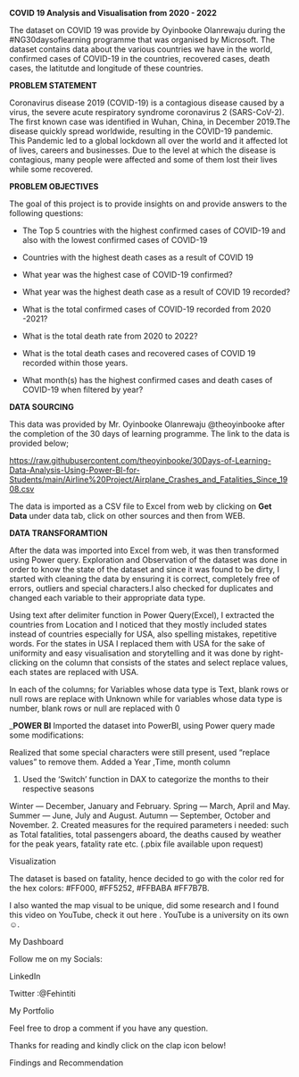   **COVID 19 Analysis and Visualisation from 2020 - 2022**
  
The dataset on COVID 19 was provide by Oyinbooke Olanrewaju during the #NG30daysoflearning programme that was organised by Microsoft. The dataset contains data about the various countries we have in the world, confirmed cases of COVID-19 in the countries, recovered cases, death cases, the latitutde and longitude of these countries.  

**PROBLEM STATEMENT**

Coronavirus disease 2019 (COVID-19) is a contagious disease caused by a virus, the severe acute respiratory syndrome coronavirus 2 (SARS-CoV-2). The first known case was identified in Wuhan, China, in December 2019.The disease quickly spread worldwide, resulting in the COVID-19 pandemic. This Pandemic led to a global lockdown all over the world and it affected lot of lives, careers and businesses. Due to the level at which the disease is contagious, many people were affected and some of them lost their lives while some recovered. 

**PROBLEM OBJECTIVES**

The goal of this project is to provide insights on and provide answers to the following questions:

* The Top 5 countries with the highest confirmed cases of COVID-19 and also with the lowest confirmed cases of COVID-19

* Countries with the highest death cases as a result of COVID 19

* What year was the highest case of COVID-19 confirmed?

* What year was the highest death case as a result of COVID 19 recorded?

* What is the total confirmed cases of COVID-19 recorded from 2020 -2021?

* What is the total death rate from 2020 to 2022?

* What is the total death cases and recovered cases of COVID 19 recorded within those years.

* What month(s) has the highest confirmed cases and death cases of COVID-19 when filtered by year?

**DATA SOURCING**

This data was provided by Mr. Oyinbooke Olanrewaju @theoyinbooke after the completion of the 30 days of learning programme. The link to the data is provided below;

https://raw.githubusercontent.com/theoyinbooke/30Days-of-Learning-Data-Analysis-Using-Power-BI-for-Students/main/Airline%20Project/Airplane_Crashes_and_Fatalities_Since_1908.csv

The data is imported as a CSV file to Excel from web by clicking on **Get Data** under data tab, click on other sources and then from WEB.

**DATA TRANSFORAMTION**

After the data was imported into Excel from web, it was then transformed using Power query. Exploration and Observation of the dataset was done in order to know the state of the dataset and since it was found to be dirty, I started with cleaning the data by ensuring it is correct, completely free of errors, outliers and special characters.I also checked for duplicates and changed each variable to their appropriate data type.

Using text after delimiter function in Power Query(Excel), I extracted the countries from Location and I noticed that they mostly included states instead of countries especially for USA, also spelling mistakes, repetitive words. For the states in USA I replaced them with USA for the sake of uniformity and easy visualisation and storytelling and it was done by right-clicking on the column that consists of the states and select replace values, each states are replaced with USA.

In each of the columns; for Variables whose data type is Text, blank rows or null rows are replace with Unknown while for variables whose data type is number, blank rows or null are replaced with 0

_**POWER BI**
Imported the dataset into PowerBI, using Power query made some modifications:

Realized that some special characters were still present, used “replace values” to remove them.
Added a Year ,Time, month column
1. Used the ‘Switch’ function in DAX to categorize the months to their respective seasons

Winter — December, January and February.
Spring — March, April and May.
Summer — June, July and August.
Autumn — September, October and November.
2. Created measures for the required parameters i needed: such as Total fatalities, total passengers aboard, the deaths caused by weather for the peak years, fatality rate etc. (.pbix file available upon request)

Visualization

The dataset is based on fatality, hence decided to go with the color red for the hex colors: #FF000, #FF5252, #FFBABA #FF7B7B.

I also wanted the map visual to be unique, did some research and I found this video on YouTube, check it out here . YouTube is a university on its own ☺️.

My Dashboard


Follow me on my Socials:

LinkedIn

Twitter :@Fehintiti

My Portfolio

Feel free to drop a comment if you have any question.

Thanks for reading and kindly click on the clap icon below!








































Findings and Recommendation


